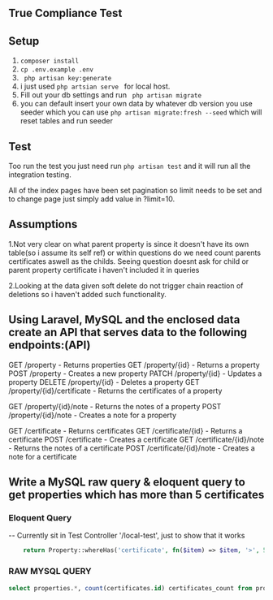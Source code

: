 True Compliance Test
--------------------

## Setup  
1. ```composer install ``` 
2. ```cp .env.example .env```
3. ``` php artisan key:generate```
4.  i just used ```php artsian serve ``` for local host.
5. Fill out your db settings and run ``` php artisan migrate```
6. you can default insert your own data by whatever db version you use seeder which you can use ```php artisan migrate:fresh --seed``` which will reset tables and run seeder

## Test
Too run the test you just need run ```php artisan test``` and it will run all the integration testing.

All of the index pages have been set pagination so limit needs to be set and to change page just simply add value in ?limit=10.


## Assumptions
1.Not very clear on what parent property is since it doesn't have its own table(so i assume its self ref) or within questions do we need count parents certificates aswell as the childs. Seeing question doesnt ask for child or parent property certificate i haven't included it in queries 

2.Looking at the data given soft delete do not trigger chain reaction of deletions so i haven't added such functionality. 


## Using Laravel, MySQL and the enclosed data create an API that serves data to the following endpoints:(API)

GET /property                       - Returns properties
GET /property/{id}                  - Returns a property
POST /property                      - Creates a new property
PATCH /property/{id}                - Updates a property
DELETE /property/{id}               - Deletes a property
GET /property/{id}/certificate      - Returns the certificates of a property

GET /property/{id}/note             - Returns the notes of a property
POST /property/{id}/note            - Creates a note for a property

GET /certificate                    - Returns certificates
GET /certificate/{id}               - Returns a certificate
POST /certificate     				- Creates a certificate
GET /certificate/{id}/note          - Returns the notes of a certificate
POST /certificate/{id}/note         - Creates a note for a certificate

## Write a MySQL raw query & eloquent query to get properties which has more than 5 certificates

### Eloquent Query 
-- Currently sit in Test Controller '/local-test', just to show that it works    

``` php 
	return Property::whereHas('certificate', fn($item) => $item, '>', 5)->get();
```

### RAW MYSQL QUERY 
```sql 
select properties.*, count(certificates.id) certificates_count from properties inner join certificates on properties.id = certificates.property_id WHERE properties.deleted_at is null and certificates.deleted_at is null group by properties.id having certificates_count > 5 
```
